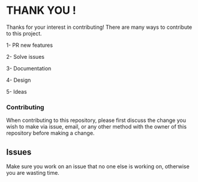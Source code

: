 # THANK YOU !

Thanks for your interest in contributing! There are many ways to contribute to this project.

1- PR new features

2- Solve issues

3- Documentation

4- Design

5- Ideas

### Contributing

When contributing to this repository, please first discuss the change you wish to make via issue,
email, or any other method with the owner of this repository before making a change. 

## Issues

Make sure you work on an issue that no one else is working on, otherwise you are wasting time.

